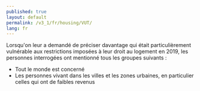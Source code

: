 ```yaml
---
published: true
layout: default
permalink: /v3_1/fr/housing/VUT/
lang: fr
---
```

Lorsqu'on leur a demandé de préciser davantage qui était particulièrement vulnérable aux restrictions imposées à leur droit au logement en 2019, les personnes interrogées ont mentionné tous les groupes suivants :

-	Tout le monde est concerné
-	Les personnes vivant dans les villes et les zones urbaines, en particulier celles qui ont de faibles revenus
